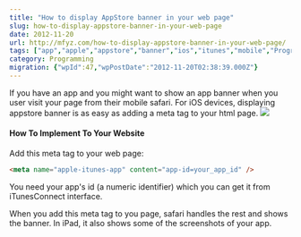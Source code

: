 ```yaml
---
title: "How to display AppStore banner in your web page"
slug: how-to-display-appstore-banner-in-your-web-page
date: 2012-11-20
url: http://mfyz.com/how-to-display-appstore-banner-in-your-web-page/
tags: ["app","apple","appstore","banner","ios","itunes","mobile","Programming"]
category: Programming
migration: {"wpId":47,"wpPostDate":"2012-11-20T02:38:39.000Z"}
---
```


If you have an app and you might want to show an app banner when you user visit your page from their mobile safari. For iOS devices, displaying appstore banner is as easy as adding a meta tag to your html page. ![](/images/archive/en/2020/05/appstorebar_tzexos.png?fit=640%2C470&ssl=1)

#### How To Implement To Your Website

Add this meta tag to your web page:
```html
<meta name="apple-itunes-app" content="app-id=your_app_id" />
```

You need your app's id (a numeric identifier) which you can get it from iTunesConnect interface. 

When you add this meta tag to you page, safari handles the rest and shows the banner. In iPad, it also shows some of the screenshots of your app.